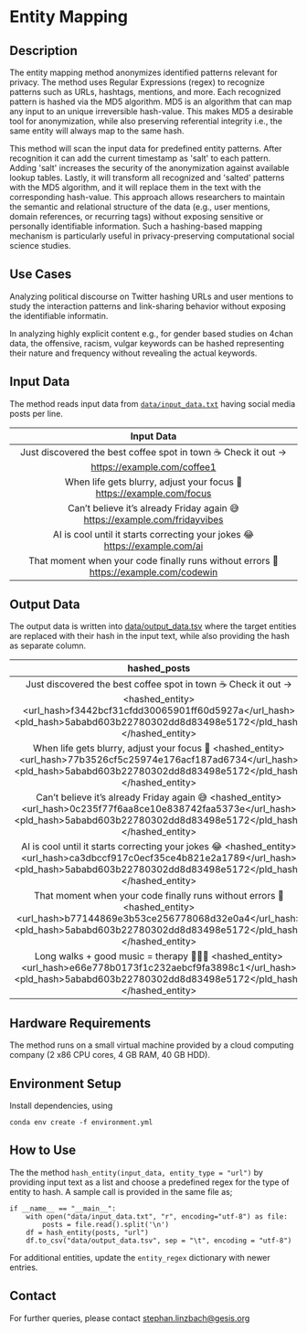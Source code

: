 # Entity Mapping

## Description
The entity mapping method anonymizes identified patterns relevant for privacy.
The method uses Regular Expressions (regex) to recognize patterns such as URLs, hashtags, mentions, and more. 
Each recognized pattern is hashed via the MD5 algorithm.
MD5 is an algorithm that can map any input to an unique irreversible hash-value.
This makes MD5 a desirable tool for anonymization, while also preserving referential integrity i.e., the same entity will always map to the same hash. 

This method will scan the input data for predefined entity patterns.
After recognition it can add the current timestamp as 'salt' to each pattern.
Adding 'salt' increases the security of the anonymization against available lookup tables.
Lastly, it will transform all recognized and 'salted' patterns with the MD5 algorithm, and it will replace them in the text with the corresponding hash-value.
This approach allows researchers to maintain the semantic and relational structure of the data (e.g., user mentions, domain references, or recurring tags) without exposing sensitive or personally identifiable information. 
Such a hashing-based mapping mechanism is particularly useful in privacy-preserving computational social science studies.

## Use Cases

Analyzing political discourse on Twitter hashing URLs and user mentions to study the interaction patterns and link-sharing behavior without exposing the identifiable informatin.

In analyzing highly explicit content e.g., for gender based studies on 4chan data, the offensive, racism, vulgar keywords can be hashed representing their nature and frequency without revealing the actual keywords. 

## Input Data

The method reads input data from [`data/input_data.txt`](data/input_data.txt) having social media posts per line.

| Input Data |
|:----------:|
| Just discovered the best coffee spot in town ☕ Check it out → https://example.com/coffee1 |
| When life gets blurry, adjust your focus 📸 https://example.com/focus |
| Can’t believe it’s already Friday again 😅 https://example.com/fridayvibes |
| AI is cool until it starts correcting your jokes 😂 https://example.com/ai |
| That moment when your code finally runs without errors 🎉 https://example.com/codewin |

## Output Data

The output data is written into [data/output_data.tsv](data/output_data.tsv) where the target entities are replaced with their hash in the input text, while also providing the hash as separate column.

| hashed_posts	| hashed_entities |
|:-------------:|:---------------:|
| Just discovered the best coffee spot in town ☕ Check it out → <hashed_entity><url_hash>f3442bcf31cfdd30065901ff60d5927a</url_hash><pld_hash>5ababd603b22780302dd8d83498e5172</pld_hash></hashed_entity>	| res:f3442bcf31cfdd30065901ff60d5927a net_loc5ababd603b22780302dd8d83498e5172 |
|	When life gets blurry, adjust your focus 📸 <hashed_entity><url_hash>77b3526cf5c25974e176acf187ad6734</url_hash><pld_hash>5ababd603b22780302dd8d83498e5172</pld_hash></hashed_entity>	| res:77b3526cf5c25974e176acf187ad6734 net_loc5ababd603b22780302dd8d83498e5172 |
|	Can’t believe it’s already Friday again 😅 <hashed_entity><url_hash>0c235f77f6aa8ce10e838742faa5373e</url_hash><pld_hash>5ababd603b22780302dd8d83498e5172</pld_hash></hashed_entity>	| res:0c235f77f6aa8ce10e838742faa5373e net_loc5ababd603b22780302dd8d83498e5172 |
|	AI is cool until it starts correcting your jokes 😂 <hashed_entity><url_hash>ca3dbccf917c0ecf35ce4b821e2a1789</url_hash><pld_hash>5ababd603b22780302dd8d83498e5172</pld_hash></hashed_entity>	| res:ca3dbccf917c0ecf35ce4b821e2a1789 net_loc5ababd603b22780302dd8d83498e5172 |
|	That moment when your code finally runs without errors 🎉 <hashed_entity><url_hash>b77144869e3b53ce256778068d32e0a4</url_hash><pld_hash>5ababd603b22780302dd8d83498e5172</pld_hash></hashed_entity>	| res:b77144869e3b53ce256778068d32e0a4 net_loc5ababd603b22780302dd8d83498e5172 |
|	Long walks + good music = therapy 🚶‍♂️🎶 <hashed_entity><url_hash>e66e778b0173f1c232aebcf9fa3898c1</url_hash><pld_hash>5ababd603b22780302dd8d83498e5172</pld_hash></hashed_entity>	| res:e66e778b0173f1c232aebcf9fa3898c1 net_loc5ababd603b22780302dd8d83498e5172 |

## Hardware Requirements

The method runs on a small virtual machine provided by a cloud computing company (2 x86 CPU cores, 4 GB RAM, 40 GB HDD).

## Environment Setup

Install dependencies, using

`conda env create -f environment.yml`

## How to Use

The the method `hash_entity(input_data, entity_type = "url")` by providing input text as a list and choose  a predefined regex for the type of entity to hash. A sample call is provided in the same file as;

```
if __name__ == "__main__":
    with open("data/input_data.txt", "r", encoding="utf-8") as file:
        posts = file.read().split('\n')
    df = hash_entity(posts, "url")
    df.to_csv("data/output_data.tsv", sep = "\t", encoding = "utf-8")
```
For additional entities, update the `entity_regex` dictionary with newer entries.

## Contact

For further queries, please contact <stephan.linzbach@gesis.org>
